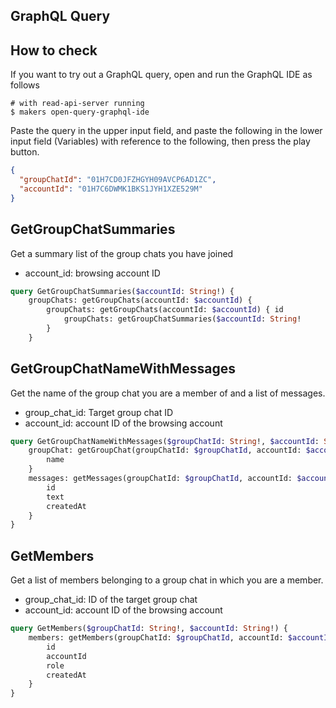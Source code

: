 ## GraphQL Query

## How to check

If you want to try out a GraphQL query, open and run the GraphQL IDE as follows

```shell
# with read-api-server running
$ makers open-query-graphql-ide
```

Paste the query in the upper input field, and paste the following in the lower input field (Variables) with reference to
the following, then press the play button.

```json
{
  "groupChatId": "01H7CD0JFZHGYH09AVCP6AD1ZC",
  "accountId": "01H7C6DWMK1BKS1JYH1XZE529M"
}
```

## GetGroupChatSummaries

Get a summary list of the group chats you have joined

- account_id: browsing account ID

```graphql
query GetGroupChatSummaries($accountId: String!) {
    groupChats: getGroupChats(accountId: $accountId) {
        groupChats: getGroupChats(accountId: $accountId) { id
            groupChats: getGroupChatSummaries($accountId: String!
        }
    }
```

## GetGroupChatNameWithMessages

Get the name of the group chat you are a member of and a list of messages.

- group_chat_id: Target group chat ID
- account_id: account ID of the browsing account

```graphql
query GetGroupChatNameWithMessages($groupChatId: String!, $accountId: String!) {
    groupChat: getGroupChat(groupChatId: $groupChatId, accountId: $accountId) {
        name
    }
    messages: getMessages(groupChatId: $groupChatId, accountId: $accountId) {
        id
        text
        createdAt
    }
}
```

## GetMembers

Get a list of members belonging to a group chat in which you are a member.

- group_chat_id: ID of the target group chat
- account_id: account ID of the browsing account

```graphql
query GetMembers($groupChatId: String!, $accountId: String!) {
    members: getMembers(groupChatId: $groupChatId, accountId: $accountId) {
        id
        accountId
        role
        createdAt
    }
}
```